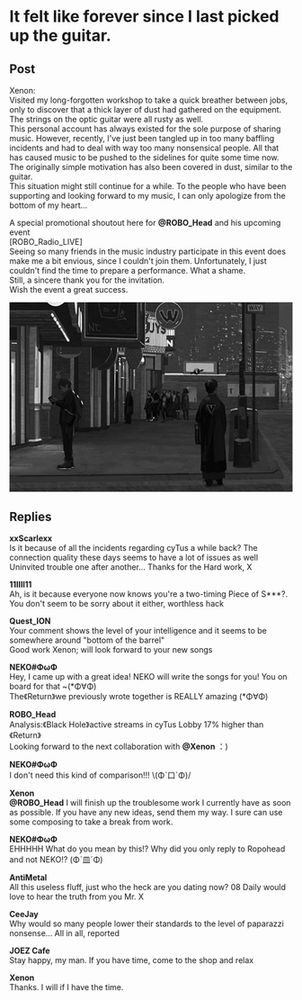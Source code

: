 # It felt like forever since I last picked up the guitar.
## Post
Xenon:<br>
Visited my long-forgotten workshop to take a quick breather between jobs, only to discover that a  thick layer of dust had gathered on the equipment. The strings on the optic guitar were all rusty as well. <br>
This personal account has always existed for the sole purpose of sharing music. However, recently, I've just been tangled up in too many baffling incidents and had to deal with way too many nonsensical people. All that has caused music to be pushed to the sidelines for quite some time now. The originally simple motivation has also been covered in dust, similar to the guitar.<br>
This situation might still continue for a while. To the people who have been supporting and looking forward to my music, I can only apologize from the bottom of my heart...

A special promotional shoutout here for **@ROBO\_Head** and his upcoming event <br>
[ROBO\_Radio\_LIVE]<br>
Seeing so many friends in the music industry participate in this event does make me a bit envious, since I couldn't join them. Unfortunately, I just couldn't find the time to prepare a performance. What a shame.<br>
Still, a sincere thank you for the invitation. <br>
Wish the event a great success.

![x1501.png](im_posts/Xenon/attachments/x1501.png)
## Replies
**xxScarlexx**<br>
Is it because of all the incidents regarding cyTus a while back? The connection quality these days seems to have a lot of issues as well<br>
Uninvited trouble one after another... Thanks for the Hard work, X

**11IIll11**<br>
Ah, is it because everyone now knows you're a two-timing Piece of S\*\*\*?. You don't seem to be sorry about it either, worthless hack

**Quest_ION**<br>
Your comment shows the level of your intelligence and it seems to be somewhere around "bottom of the barrel"<br>
Good work Xenon; will look forward to your new songs

**NEKO#ΦωΦ**<br>
Hey, I came up with a great idea! NEKO will write the songs for you! You on board for that ~(\*Φ∀Φ)<br>
The《Return》we previously wrote together is REALLY amazing (\*Φ∀Φ)

**ROBO_Head**<br>
Analysis:《Black Hole》active streams in cyTus Lobby 17% higher than《Return》<br>
Looking forward to the next collaboration with **@Xenon** ：)

**NEKO#ΦωΦ**<br>
I don't need this kind of comparison!!!  \\(Φˋ口ˊΦ)/

**Xenon**<br>
**@ROBO\_Head** I will finish up the troublesome work I currently have as soon as possible. If you have any new ideas, send them my way.  I sure can use some composing to take a break from work.

**NEKO#ΦωΦ**<br>
EHHHHH What do you mean by this!? Why did you only reply to Ropohead and not NEKO!? (Φˋ皿ˊΦ)

**AntiMetal**<br>
All this useless fluff,  just who the heck are you dating now? 08 Daily would love to hear the truth from you Mr. X

**CeeJay**<br>
Why would so many people lower their standards to the level of paparazzi nonsense... All in all, reported

**JOEZ Cafe**<br>
Stay happy, my man. If you have time, come to the shop and relax

**Xenon**<br>
Thanks. I will if I have the time.

